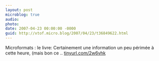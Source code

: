 ```yaml
---
layout: post
microblog: true
audio: 
photo: 
date: 2007-04-23 00:00:00 -0000
guid: http://xtof.micro.blog/2007/04/23/t36849622.html
---
```

Microformats : le livre: Certainement une information un peu périmée à cette heure, (mais bon ce .. [tinyurl.com/2w6vhk](http://tinyurl.com/2w6vhk)
